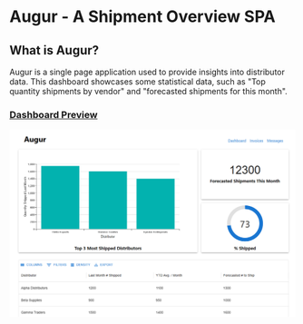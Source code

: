 # Augur - A Shipment Overview SPA

## What is Augur?

Augur is a single page application used to provide insights into distributor
data. This dashboard showcases some statistical data, such as "Top quantity
shipments by vendor" and "forecasted shipments for this month".

### [Dashboard Preview](https://ashy-field-0588a5b1e.6.azurestaticapps.net/)

<img src="./Augur Preview.png">
